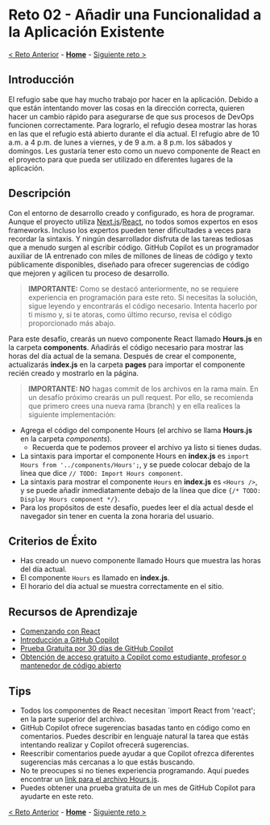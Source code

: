 # Reto 02 - Añadir una Funcionalidad a la Aplicación Existente

[< Reto Anterior](./Challenge-01.md) - **[Home](../README.md)** - [Siguiente reto >](./Challenge-03.md)

## Introducción

El refugio sabe que hay mucho trabajo por hacer en la aplicación. Debido a que están intentando mover las cosas en la dirección correcta, quieren hacer un cambio rápido para asegurarse de que sus procesos de DevOps funcionen correctamente. Para lograrlo, el refugio desea mostrar las horas en las que el refugio está abierto durante el día actual. El refugio abre de 10 a.m. a 4 p.m. de lunes a viernes, y de 9 a.m. a 8 p.m. los sábados y domingos. Les gustaría tener esto como un nuevo componente de React en el proyecto para que pueda ser utilizado en diferentes lugares de la aplicación.

## Descripción

Con el entorno de desarrollo creado y configurado, es hora de programar. Aunque el proyecto utiliza [Next.js](https://nextjs.org)/[React](https://reactjs.org), no todos somos expertos en esos frameworks. Incluso los expertos pueden tener dificultades a veces para recordar la sintaxis. Y ningún desarrollador disfruta de las tareas tediosas que a menudo surgen al escribir código. GitHub Copilot es un programador auxiliar de IA entrenado con miles de millones de líneas de código y texto públicamente disponibles, diseñado para ofrecer sugerencias de código que mejoren y agilicen tu proceso de desarrollo.

> **IMPORTANTE:** Como se destacó anteriormente, no se requiere experiencia en programación para este reto. Si necesitas la solución, sigue leyendo y encontrarás el código necesario. Intenta hacerlo por ti mismo y, si te atoras, como último recurso, revisa el código proporcionado más abajo.

Para este desafío, crearás un nuevo componente React llamado **Hours.js** en la carpeta **components**. Añadirás el código necesario para mostrar las horas del día actual de la semana. Después de crear el componente, actualizarás **index.js** en la carpeta **pages** para importar el componente recién creado y mostrarlo en la página.

> **IMPORTANTE: NO** hagas commit de los archivos en la rama main. En un desafío próximo crearás un pull request. Por ello, se recomienda que primero crees una nueva rama (branch) y en ella realices la siguiente implementación:

- Agrega el código del componente Hours (el archivo se llama **Hours.js** en la carpeta *components*).
    - Recuerda que te podemos proveer el archivo ya listo si tienes dudas.
- La sintaxis para importar el componente Hours en **index.js** es `import Hours from '../components/Hours';`, y se puede colocar debajo de la línea que dice `// TODO: Import Hours component`.
- La sintaxis para mostrar el componente `Hours` en **index.js** es `<Hours />`, y se puede añadir inmediatamente debajo de la línea que dice `{/* TODO: Display Hours component */}`.
- Para los propósitos de este desafío, puedes leer el día actual desde el navegador sin tener en cuenta la zona horaria del usuario.

## Criterios de Éxito

- Has creado un nuevo componente llamado Hours que muestra las horas del día actual.
- El componente `Hours` es llamado en **index.js**.
- El horario del día actual se muestra correctamente en el sitio.

## Recursos de Aprendizaje

- [Comenzando con React](https://es.react.dev/learn)
- [Introducción a GitHub Copilot](https://docs.github.com/es/copilot/using-github-copilot/getting-started-with-github-copilot)
- [Prueba Gratuita por 30 días de GitHub Copilot](https://github.com/github-copilot/signup)
- [Obtención de acceso gratuito a Copilot como estudiante, profesor o mantenedor de código abierto](https://docs.github.com/es/copilot/managing-copilot/managing-copilot-as-an-individual-subscriber/managing-your-copilot-subscription/getting-free-access-to-copilot-as-a-student-teacher-or-maintainer)

## Tips

- Todos los componentes de React necesitan `import React from 'react'; en la parte superior del archivo.
- GitHub Copilot ofrece sugerencias basadas tanto en código como en comentarios. Puedes describir en lenguaje natural la tarea que estás intentando realizar y Copilot ofrecerá sugerencias.
- Reescribir comentarios puede ayudar a que Copilot ofrezca diferentes sugerencias más cercanas a lo que estás buscando.
- No te preocupes si no tienes experiencia programando. Aquí puedes encontrar un [link para el archivo Hours.js](https://gist.github.com/luislogosmx/a0a73bec9098e3e23206eb6a085b240c).
- Puedes obtener una prueba gratuita de un mes de GitHub Copilot para ayudarte en este reto.

[<  Reto Anterior](./Challenge-01.md) - **[Home](../README.md)** - [Siguiente reto >](./Challenge-03.md)
